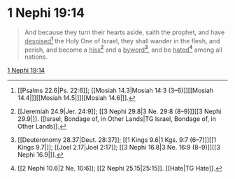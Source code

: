 # 1 Nephi 19:14

> And because they turn their hearts aside, saith the prophet, and have <u>despised</u>[^a] the Holy One of Israel, they shall wander in the flesh, and perish, and become a <u>hiss</u>[^b] and a <u>byword</u>[^c], and be <u>hated</u>[^d] among all nations.

[1 Nephi 19:14](https://www.churchofjesuschrist.org/study/scriptures/bofm/1-ne/19?lang=eng&id=p14#p14)


[^a]: [[Psalms 22.6|Ps. 22:6]]; [[Mosiah 14.3|Mosiah 14:3 (3–6)]][[Mosiah 14.4|]][[Mosiah 14.5|]][[Mosiah 14.6|]].  
[^b]: [[Jeremiah 24.9|Jer. 24:9]]; [[3 Nephi 29.8|3 Ne. 29:8 (8–9)]][[3 Nephi 29.9|]]. [[Israel, Bondage of, in Other Lands|TG Israel, Bondage of, in Other Lands]].  
[^c]: [[Deuteronomy 28.37|Deut. 28:37]]; [[1 Kings 9.6|1 Kgs. 9:7 (6–7)]][[1 Kings 9.7|]]; [[Joel 2.17|Joel 2:17]]; [[3 Nephi 16.8|3 Ne. 16:9 (8–9)]][[3 Nephi 16.9|]].  
[^d]: [[2 Nephi 10.6|2 Ne. 10:6]]; [[2 Nephi 25.15|25:15]]. [[Hate|TG Hate]].  
